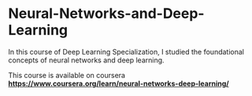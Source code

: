 # Neural-Networks-and-Deep-Learning
In this course of Deep Learning Specialization, I studied the foundational concepts of neural networks and deep learning.

This course is available on coursera **https://www.coursera.org/learn/neural-networks-deep-learning/**
